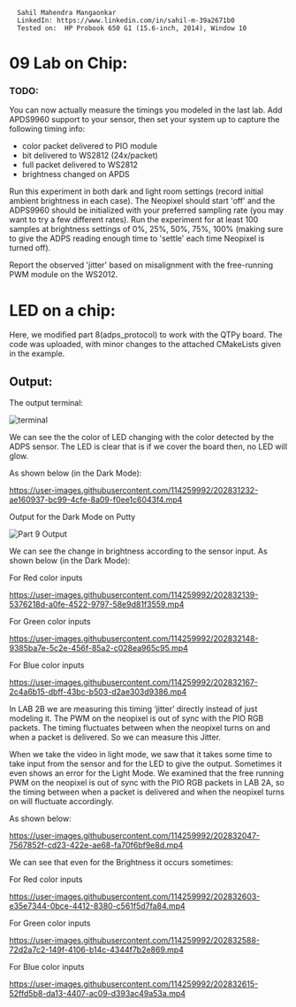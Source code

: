       Sahil Mahendra Mangaonkar
      LinkedIn: https://www.linkedin.com/in/sahil-m-39a2671b0
      Tested on:  HP Probook 650 G1 (15.6-inch, 2014), Window 10

# 09 Lab on Chip:

### TODO:

You can now actually measure the timings you modeled in the last lab. Add APDS9960 support to your sensor, then set your system up to capture the following timing info:
- color packet delivered to PIO module
- bit delivered to WS2812 (24x/packet)
- full packet delivered to WS2812
- brightness changed on APDS

Run this experiment in both dark and light room settings (record initial ambient brightness in each case). The Neopixel should start 'off' and the ADPS9960 should be initialized with your preferred sampling rate (you may want to try a few different rates). Run the experiment for at least 100 samples at brightness settings of 0%, 25%, 50%, 75%, 100% (making sure to give the ADPS reading enough time to 'settle' each time Neopixel is turned off).

Report the observed 'jitter' based on misalignment with the free-running PWM module on the WS2012.
# LED on a chip: #

Here, we modified part 8(adps_protocol) to work with the QTPy board. The code was uploaded, with minor changes to the attached CMakeLists given in the example.

## Output: 

The output terminal:

![terminal](https://user-images.githubusercontent.com/73771085/202676764-cec2b402-1228-4e7f-b07a-ff19ff04246e.jpeg)

We can see the the color of LED changing with the color detected by the ADPS sensor. The LED is clear that is if we cover the board then, no LED will glow. 

As shown below (in the Dark Mode): 

https://user-images.githubusercontent.com/114259992/202831232-ae160937-bc99-4cfe-8a09-f0ee1c6043f4.mp4


Output for the Dark Mode on Putty 

![Part 9 Output](https://user-images.githubusercontent.com/114259992/202832718-803570e5-dadf-4805-b7a0-bffd34467d9f.jpeg)

We can see the change in brightness according to the sensor input. As shown below (in the Dark Mode):

For Red color inputs 

https://user-images.githubusercontent.com/114259992/202832139-5376218d-a0fe-4522-9797-58e9d81f3559.mp4

For Green color inputs 

https://user-images.githubusercontent.com/114259992/202832148-9385ba7e-5c2e-456f-85a2-c028ea965c95.mp4

For Blue color inputs

https://user-images.githubusercontent.com/114259992/202832167-2c4a6b15-dbff-43bc-b503-d2ae303d9386.mp4

In LAB 2B we are measuring this timing ‘jitter’ directly instead of just modeling it.
The PWM on the neopixel is out of sync with the PIO RGB packets. The timing fluctuates between when the neopixel turns on and when a packet is delivered. So we can measure this Jitter. 

When we take the video in light mode, we saw that it takes some time to take input from the sensor and for the LED to give the output. Sometimes it even shows an error for the Light Mode. 
We examined that the free running PWM on the neopixel is out of sync with the PIO RGB packets in LAB 2A, so the timing between when a packet is delivered and when the neopixel turns on will fluctuate accordingly.

As shown below: 

https://user-images.githubusercontent.com/114259992/202832047-7567852f-cd23-422e-ae68-fa70f6bf9e8d.mp4

We can see that even for the Brightness it occurs sometimes:

For Red color inputs 

https://user-images.githubusercontent.com/114259992/202832603-e35e7344-0bce-4412-8380-c561f5d7fa84.mp4

For Green color inputs 

https://user-images.githubusercontent.com/114259992/202832588-72d2a7c2-149f-4106-b14c-4344f7b2e869.mp4

For Blue color inputs 

https://user-images.githubusercontent.com/114259992/202832615-52ffd5b8-da13-4407-ac09-d393ac49a53a.mp4

